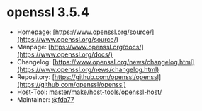 # openssl 3.5.4
  - Homepage: [https://www.openssl.org/source/](https://www.openssl.org/source/)
  - Manpage: [https://www.openssl.org/docs/](https://www.openssl.org/docs/)
  - Changelog: [https://www.openssl.org/news/changelog.html](https://www.openssl.org/news/changelog.html)
  - Repository: [https://github.com/openssl/openssl](https://github.com/openssl/openssl)
  - Host-Tool: [master/make/host-tools/openssl-host/](https://github.com/Freetz-NG/freetz-ng/tree/master/make/host-tools/openssl-host/)
  - Maintainer: [@fda77](https://github.com/fda77)

